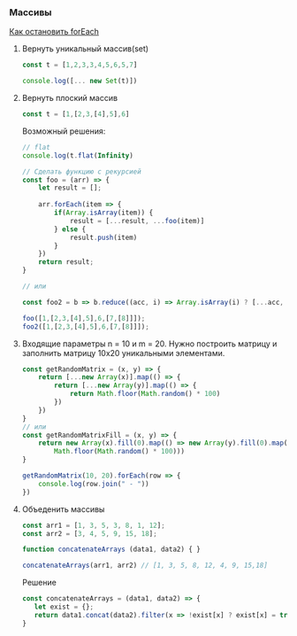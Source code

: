 ### Массивы

[Как остановить forEach](https://zen.yandex.ru/media/nuancesprog/pochemu-nelzia-preryvat-cikl-foreach-v-javascript-5f909bf9be60787eb9943ed9)

1. Вернуть уникальный массив(set)
    ```js
    const t = [1,2,3,3,4,5,6,5,7]
    
    console.log([... new Set(t)])
    ```
   
2. Вернуть плоский массив
    ```js
    const t = [1,[2,3,[4],5],6]
    ```
    Возможный решения:
    ```js
    // flat 
    console.log(t.flat(Infinity)
    ```
    ```js
    // Сделать функцию с рекурсией
    const foo = (arr) => {
        let result = [];
        
        arr.forEach(item => {
            if(Array.isArray(item)) {
                result = [...result, ...foo(item)]
            } else {
                result.push(item)
            }
        })
        return result;
    }
   
   // или
   
   const foo2 = b => b.reduce((acc, i) => Array.isArray(i) ? [...acc, ...foo2(i)] : [...acc, i], []);
    
    foo([1,[2,3,[4],5],6,[7,[8]]]);
    foo2([1,[2,3,[4],5],6,[7,[8]]]);
    ```
   
3. Входящие параметры n = 10 и m = 20. Нужно построить матрицу и заполнить матрицу 10x20 уникальными элементами.
    ```js
    const getRandomMatrix = (x, y) => {
        return [...new Array(x)].map(() => {
            return [...new Array(y)].map(() => {
                return Math.floor(Math.random() * 100)
            })
        })
    }
    // или
    const getRandomMatrixFill = (x, y) => {
        return new Array(x).fill(0).map(() => new Array(y).fill(0).map(() => 
            Math.floor(Math.random() * 100)))
    }
    
    getRandomMatrix(10, 20).forEach(row => {
        console.log(row.join(" - "))
    })
    ```
   
4. Объеденить массивы 
    ```js
    const arr1 = [1, 3, 5, 3, 8, 1, 12];
    const arr2 = [3, 4, 5, 9, 15, 18];
    
    function concatenateArrays (data1, data2) { }
    
    concatenateArrays(arr1, arr2) // [1, 3, 5, 8, 12, 4, 9, 15,18]
    ```
   Решение
    ```js
    const concatenateArrays = (data1, data2) => {
       let exist = {};
       return data1.concat(data2).filter(x => !exist[x] ? exist[x] = true : false);
    }
    ```